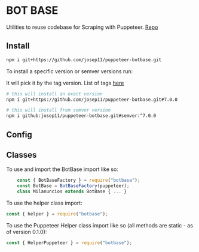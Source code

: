 # BOT BASE

Utilities to reuse codebase for Scraping with Puppeteer. [Repo][1]

## Install

```bash
npm i git+https://github.com/josep11/puppeteer-botbase.git
```

To install a specific version or semver versions run:

It will pick it by the tag version. List of tags [here][2]

```bash
# this will install an exact version
npm i git+https://github.com/josep11/puppeteer-botbase.git#7.0.0
```

```bash
# this will install from semver version
npm i github:josep11/puppeteer-botbase.git#semver:^7.0.0
```

## Config

## Classes

To use and import the BotBase import like so:

```js
    const { BotBaseFactory } = require("botbase");
    const BotBase = BotBaseFactory(puppeteer);
    class Milanuncios extends BotBase { ... }
```

To use the helper class import:

```js
const { helper } = require("botbase");
```

To use the Puppeteer Helper class import like so (all methods are static - as of version 0.1.0):

```js
const { HelperPuppeteer } = require("botbase");
```

[1]: https://github.com/josep11/puppeteer-botbase.git
[2]: https://github.com/josep11/puppeteer-botbase/tags